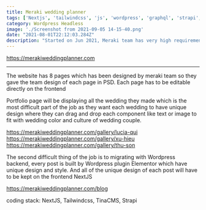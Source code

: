 ```yaml
---
title: Meraki wedding planner
tags: ['Nextjs', 'tailwindcss', 'js', 'wordpress', 'graphql', 'strapi', 'tinacms']
category: Wordpress Headless
image: './Screenshot from 2021-09-05 14-15-40.png'
date: "2021-08-01T22:12:03.284Z"
description: "Started on Jun 2021, Meraki team has very high requirement about their website so they has designed the website on their own, plus they also need to keep the old website backend which is in Wordpress, and fontend has to be extremely fast, serving multiple languages, and flexible enough so they can drag and drop each components of each wedding page to fit to the wedding's color and schema"
---
```


https://merakiweddingplanner.com

--------------------------
The website has 8 pages which has been designed by meraki team so they gave the team design of each page in PSD. Each page has to be editable directly on the frontend 

Portfolio page will be displaying all the wedding they made which is the most difficult part of the job as they want each wedding to have unique design where they can drag and drop each component like text or image to fit with wedding color and culture of wedding couple.

https://merakiweddingplanner.com/gallery/lucia-qui
https://merakiweddingplanner.com/gallery/xu-hieu
https://merakiweddingplanner.com/gallery/thu-son

The second difficult thing of the job is to migrating with Wordpress backend, every post is built by Wordpress plugin Elementor which have unique design and style. And all of the unique design of each post will have to be kept on the frontend NextJS

https://merakiweddingplanner.com/blog


coding stack: NextJS, Tailwindcss, TinaCMS, Strapi

